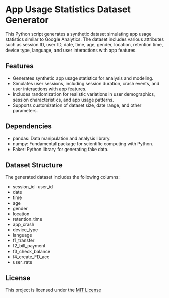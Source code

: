 # App Usage Statistics Dataset Generator

This Python script generates a synthetic dataset simulating app usage statistics similar to Google Analytics. The dataset includes various attributes such as session ID, user ID, date, time, age, gender, location, retention time, device type, language, and user interactions with app features.

## Features

- Generates synthetic app usage statistics for analysis and modeling.
- Simulates user sessions, including session duration, crash events, and user interactions with app features.
- Includes randomization for realistic variations in user demographics, session characteristics, and app usage patterns.
- Supports customization of dataset size, date range, and other parameters.

## Dependencies

- pandas: Data manipulation and analysis library.
- numpy: Fundamental package for scientific computing with Python.
- Faker: Python library for generating fake data.

## Dataset Structure

The generated dataset includes the following columns:

- session_id
-user_id
- date
- time
- age
- gender
- location
- retention_time
- app_crash
- device_type
- language
- f1_transfer
- f2_bill_payment
- f3_check_balance
- f4_create_FD_acc
- user_rate

## License
This project is licensed under the [MIT License](https://github.com/git/git-scm.com/blob/main/MIT-LICENSE.txt)
